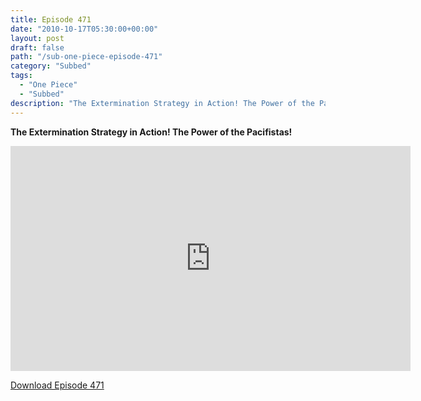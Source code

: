 ```yaml
---
title: Episode 471
date: "2010-10-17T05:30:00+00:00"
layout: post
draft: false
path: "/sub-one-piece-episode-471"
category: "Subbed"
tags:
  - "One Piece"
  - "Subbed"
description: "The Extermination Strategy in Action! The Power of the Pacifistas!"
---
```


**The Extermination Strategy in Action! The Power of the Pacifistas!**

<iframe width="640" height="360" src="https://www.rapidvideo.com/e/G6FRPEW29H" frameborder="0" marginwidth=0 marginheight=0 scrolling=no allowfullscreen></iframe>

<a href="http://ouo.io/qs/eCodkFEQ?s=https://rapidvid.to/d/https://www.rapidvideo.com/e/G6FRPEW29H">Download Episode 471</a>
